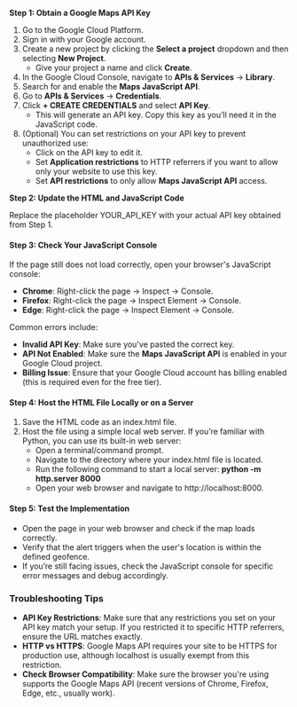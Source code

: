 **Step 1: Obtain a Google Maps API Key**

1.  Go to the Google Cloud Platform.
2.  Sign in with your Google account.
3.  Create a new project by clicking the **Select a project** dropdown and then selecting **New Project**.
    *   Give your project a name and click **Create**.
4.  In the Google Cloud Console, navigate to **APIs & Services** → **Library**.
5.  Search for and enable the **Maps JavaScript API**.
6.  Go to **APIs & Services** → **Credentials**.
7.  Click **\+ CREATE CREDENTIALS** and select **API Key**.
    *   This will generate an API key. Copy this key as you’ll need it in the JavaScript code.
8.  (Optional) You can set restrictions on your API key to prevent unauthorized use:
    *   Click on the API key to edit it.
    *   Set **Application restrictions** to HTTP referrers if you want to allow only your website to use this key.
    *   Set **API restrictions** to only allow **Maps JavaScript API** access.

**Step 2: Update the HTML and JavaScript Code**

Replace the placeholder YOUR\_API\_KEY with your actual API key obtained from Step 1.

#### **Step 3: Check Your JavaScript Console**

If the page still does not load correctly, open your browser's JavaScript console:

*   **Chrome**: Right-click the page → Inspect → Console.
*   **Firefox**: Right-click the page → Inspect Element → Console.
*   **Edge**: Right-click the page → Inspect Element → Console.

Common errors include:

*   **Invalid API Key**: Make sure you've pasted the correct key.
*   **API Not Enabled**: Make sure the **Maps JavaScript API** is enabled in your Google Cloud project.
*   **Billing Issue**: Ensure that your Google Cloud account has billing enabled (this is required even for the free tier).

#### **Step 4: Host the HTML File Locally or on a Server**

1.  Save the HTML code as an index.html file.
2.  Host the file using a simple local web server. If you’re familiar with Python, you can use its built-in web server:
    *   Open a terminal/command prompt.
    *   Navigate to the directory where your index.html file is located.
    *   Run the following command to start a local server: **python -m http.server 8000**
    *   Open your web browser and navigate to http://localhost:8000.

#### **Step 5: Test the Implementation**

*   Open the page in your web browser and check if the map loads correctly.
*   Verify that the alert triggers when the user's location is within the defined geofence.
*   If you’re still facing issues, check the JavaScript console for specific error messages and debug accordingly.

### Troubleshooting Tips

*   **API Key Restrictions**: Make sure that any restrictions you set on your API key match your setup. If you restricted it to specific HTTP referrers, ensure the URL matches exactly.
*   **HTTP vs HTTPS**: Google Maps API requires your site to be HTTPS for production use, although localhost is usually exempt from this restriction.
*   **Check Browser Compatibility**: Make sure the browser you're using supports the Google Maps API (recent versions of Chrome, Firefox, Edge, etc., usually work).